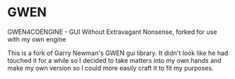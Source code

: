 GWEN
====

GWEN4COENGINE - GUI Without Extravagant Nonsense, forked for use with my own engine

This is a fork of Garry Newman's GWEN gui library. It didn't look like he had touched it for a while so I decided to take matters
into my own hands and make my own version so I could more easily craft it to fit my purposes.
